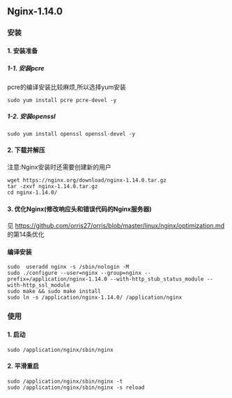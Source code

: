 ## Nginx-1.14.0
### 安装
#### 1. 安装准备
##### 1-1. 安装pcre
pcre的编译安装比较麻烦,所以选择yum安装
```
sudo yum install pcre pcre-devel -y
```
##### 1-2. 安装openssl
```
sudo yum install openssl openssl-devel -y
```

#### 2. 下载并解压
注意:Nginx安装时还需要创建新的用户
```
wget https://nginx.org/download/nginx-1.14.0.tar.gz
tar -zxvf nginx-1.14.0.tar.gz 
cd nginx-1.14.0/
```
#### 3. 优化Nginx(修改响应头和错误代码的Nginx服务器)
见 https://github.com/orris27/orris/blob/master/linux/nginx/optimization.md 的第14条优化

#### 编译安装
```
sudo  useradd nginx -s /sbin/nologin -M
sudo ./configure --user=nginx --group=nginx --prefix=/application/nginx-1.14.0 --with-http_stub_status_module --with-http_ssl_module
sudo make && sudo make install
sudo ln -s /application/nginx-1.14.0/ /application/nginx
```

### 使用
#### 1. 启动
```
sudo /application/nginx/sbin/nginx
```
#### 2. 平滑重启
```
sudo /application/nginx/sbin/nginx -t
sudo /application/nginx/sbin/nginx -s reload
```


